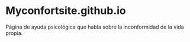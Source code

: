 # Myconfortsite.github.io
Página de ayuda psicológica que habla sobre la inconformidad de la vida propia.
